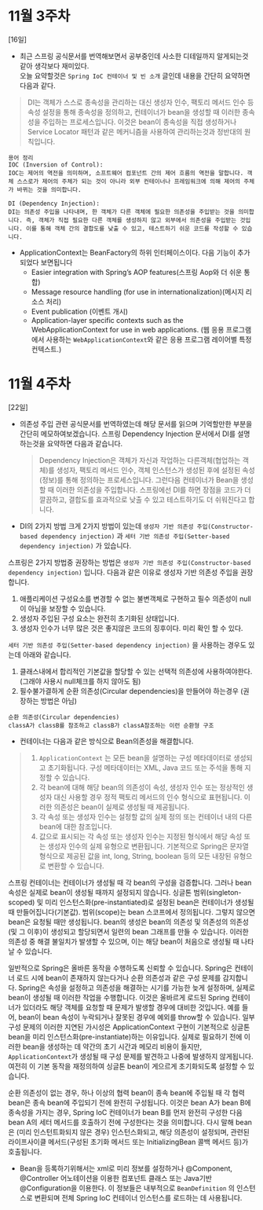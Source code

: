 11월 3주차
===

[16일]
- 최근 스프링 공식문서를 번역해보면서 공부중인데 사소한 디테일까지 알게되는것 같아 생각보다 재미있다. \
  오늘 요약할것은 `Spring IoC 컨테이너 및 빈 소개` 글인데 내용을 간단히 요약하면 다음과 같다.
> DI는 객체가 스스로 종속성을 관리하는 대신 생성자 인수, 팩토리 메서드 인수 등 속성 설정을 통해 종속성을 정의하고, 컨테이너가 bean을 생성할 때 이러한 종속성을 주입하는 프로세스입니다. 이것은 bean이 종속성을 직접 생성하거나 Service Locator 패턴과 같은 메커니즘을 사용하여 관리하는것과 정반대의 원칙입니다.

```
용어 정리
IOC (Inversion of Control):
IOC는 제어의 역전을 의미하며, 소프트웨어 컴포넌트 간의 제어 흐름의 역전을 말합니다. 객체 스스로가 제어의 주체가 되는 것이 아니라 외부 컨테이너나 프레임워크에 의해 제어의 주체가 바뀌는 것을 의미합니다. 

DI (Dependency Injection):
DI는 의존성 주입을 나타내며, 한 객체가 다른 객체에 필요한 의존성을 주입받는 것을 의미합니다. 즉, 객체가 직접 필요한 다른 객체를 생성하지 않고 외부에서 의존성을 주입받는 것입니다. 이를 통해 객체 간의 결합도를 낮출 수 있고, 테스트하기 쉬운 코드를 작성할 수 있습니다.
```
- ApplicationContext는 BeanFactory의 하위 인터페이스이다. 다음 기능이 추가되었다 보면됩니다
  - Easier integration with Spring’s AOP features(스프링 Aop와 더 쉬운 통합)
  - Message resource handling (for use in internationalization)(메시지 리소스 처리)
  - Event publication (이벤트 개시)
  - Application-layer specific contexts such as the WebApplicationContext for use in web applications. (웹 응용 프로그램에서 사용하는 `WebApplicationContext`와 같은 응용 프로그램 레이어별 특정 컨텍스트.)

11월 4주차
===
[22일]
- 의존성 주입 관련 공식문서를 번역하였는데 해당 문서를 읽으며 기억할만한 부분을 간단히 메모하여보겠습니다.
  스프링 Dependency Injection 문서에서 DI를 설명하는것을 요약하면 다음과 같습니다.
  > Dependency Injection은 객체가 자신과 작업하는 다른객체(협업하는 객체)를 생성자, 팩토리 메서드 인수, 객체 인스턴스가 생성된 후에 설정된 속성(정보)를 통해 정의하는 프로세스입니다. 그런다음 컨테이너가 Bean을 생성할 때 이러한 의존성을 주입합니다.
  스프링에선 DI를 하면 장점을 코드가 더 깔끔하고, 결합도를 효과적으로 낮출 수 있고 테스트하기도 더 쉬워진다고 합니다.

- DI의 2가지 방법
크게 2가지 방법이 있는데 `생성자 기반 의존성 주입(Constructor-based dependency injection)` 과 `세터 기반 의존성 주입(Setter-based dependency injection)` 가 있습니다.

스프링은 2가지 방법중 권장하는 방법은 `생성자 기반 의존성 주입(Constructor-based dependency injection)` 입니다.
다음과 같은 이유로 생성자 기반 의존성 주입을 권장합니다.
1. 애플리케이션 구성요소를 변경할 수 없는 불변객체로 구현하고 필수 의존성이 null이 아님을 보장할 수 있습니다.
2. 생성자 주입된 구성 요소는 완전히 초기화된 상태입니다.
3. 생성자 인수가 너무 많은 것은 좋지않은 코드의 징후이다. 미리 확인 할 수 있다.

`세터 기반 의존성 주입(Setter-based dependency injection)` 을 사용하는 경우도 있는데 아래와 같습니다.
1. 클래스내에서 합리적인 기본값을 할당할 수 있는 선택적 의존성에 사용하여야한다. (그래야 사용시 null체크를 하지 않아도 됨)
2. 필수불가결하게 순환 의존성(Circular dependencies)을 만들어야 하는경우 (권장하는 방법은 아님)
```
순환 의존성(Circular dependencies)
classA가 classB를 참조하고 classB가 classA참조하는 이런 순환형 구조
```
- 컨테이너는 다음과 같은 방식으로 Bean의존성을 해결합니다.
> 1. `ApplicationContext` 는 모든 bean을 설명하는 구성 메타데이터로 생성되고 초기화됩니다. 구성 메타데이터는 XML, Java 코드 또는 주석을 통해 지정할 수 있습니다.
> 2. 각 bean에 대해 해당 bean의 의존성이 속성, 생성자 인수 또는 정상적인 생성자 대신 사용할 경우 정적 팩토리 메서드의 인수 형식으로 표현됩니다. 이러한 의존성은 bean이 실제로 생성될 때 제공됩니다.
> 3. 각 속성 또는 생성자 인수는 설정할 값의 실제 정의 또는 컨테이너 내의 다른 bean에 대한 참조입니다.
> 4. 값으로 표시되는 각 속성 또는 생성자 인수는 지정된 형식에서 해당 속성 또는 생성자 인수의 실제 유형으로 변환됩니다. 기본적으로 Spring은 문자열 형식으로 제공된 값을 int, long, String, boolean 등의 모든 내장된 유형으로 변환할 수 있습니다.

스프링 컨테이너는 컨테이너가 생성될 때 각 bean의 구성을 검증합니다.
그러나 bean 속성은 실제로 bean이 생성될 때까지 설정되지 않습니다.
싱글톤 범위(singleton-scoped) 및 미리 인스턴스화(pre-instantiated)로 설정된 bean은 컨테이너가 생성될 때 만들어집니다(기본값).
범위(scope)는 bean 스코프에서 정의됩니다. 그렇지 않으면 bean은 요청될 때만 생성됩니다.
bean의 생성은 bean의 의존성 및 의존성의 의존성(및 그 이후)이 생성되고 할당되면서 일련의 bean 그래프를 만들 수 있습니다. 이러한 의존성 중 해결 불일치가 발생할 수 있으며, 이는 해당 bean이 처음으로 생성될 때 나타날 수 있습니다.

일반적으로 Spring은 올바른 동작을 수행하도록 신뢰할 수 있습니다. Spring은 컨테이너 로드 시에 bean이 존재하지 않는다거나 순환 의존성과 같은 구성 문제를 감지합니다.
Spring은 속성을 설정하고 의존성을 해결하는 시기를 가능한 늦게 설정하며, 실제로 bean이 생성될 때 이러한 작업을 수행합니다. 이것은 올바르게 로드된 Spring 컨테이너가 있더라도 해당 객체를 요청할 때 문제가 발생할 경우에 대비한 것입니다. 예를 들어, bean이 bean 속성이 누락되거나 잘못된 경우에 예외를 throw할 수 있습니다. 일부 구성 문제의 이러한 지연된 가시성은 ApplicationContext 구현이 기본적으로 싱글톤 bean을 미리 인스턴스화(pre-instantiate)하는 이유입니다. 실제로 필요하기 전에 이러한 bean을 생성하는 데 약간의 초기 시간과 메모리 비용이 들지만, `ApplicationContext`가 생성될 때 구성 문제를 발견하고 나중에 발생하지 않게됩니다. 여전히 이 기본 동작을 재정의하여 싱글톤 bean이 게으르게 초기화되도록 설정할 수 있습니다.

순환 의존성이 없는 경우, 하나 이상의 협력 bean이 종속 bean에 주입될 때 각 협력 bean은 종속 bean에 주입되기 전에 완전히 구성됩니다. 이것은 bean A가 bean B에 종속성을 가지는 경우, Spring IoC 컨테이너가 bean B를 먼저 완전히 구성한 다음 bean A의 세터 메서드를 호출하기 전에 구성한다는 것을 의미합니다. 다시 말해 bean은 (미리 인스턴트화되지 않은 경우) 인스턴스화되고, 해당 의존성이 설정되며, 관련된 라이프사이클 메서드(구성된 초기화 메서드 또는 InitializingBean 콜백 메서드 등)가 호출됩니다.

- Bean을 등록하기위해서는 xml로 미리 정보를 설정하거나 @Component, @Controller 어노테이션을 이용한 컴포넌트 클래스 또는 Java기반 @Configuration을 이용한다. 이 정보들은 내부적으로 `BeanDefinition` 의 인스턴스로 변환되며 전체 Spring IoC 컨테이너 인스턴스를 로드하는 데 사용됩니다.



